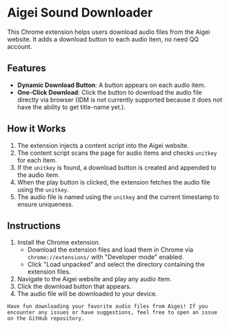 # Aigei Sound Downloader

This Chrome extension helps users download audio files from the Aigei website. It adds a download button to each audio item, no need QQ account.

## Features
- **Dynamic Download Button**: A button appears on each audio item.
- **One-Click Download**: Click the button to download the audio file directly via browser (IDM is not currently supported because it does not have the ability to get title-name yet.).

## How it Works
1. The extension injects a content script into the Aigei website.
2. The content script scans the page for audio items and checks `unitkey` for each item.
3. If the `unitkey` is found, a download button is created and appended to the audio item.
4. When the play button is clicked, the extension fetches the audio file using the `unitkey`.
5. The audio file is named using the `unitkey` and the current timestamp to ensure uniqueness.

## Instructions
1. Install the Chrome extension.
   - Download the extension files and load them in Chrome via `chrome://extensions/` with "Developer mode" enabled.
   - Click "Load unpacked" and select the directory containing the extension files.
2. Navigate to the Aigei website and play any audio item.
3. Click the download button that appears.
4. The audio file will be downloaded to your device.


`Have fun downloading your favorite audio files from Aigei! If you encounter any issues or have suggestions, feel free to open an issue on the GitHub repository.`